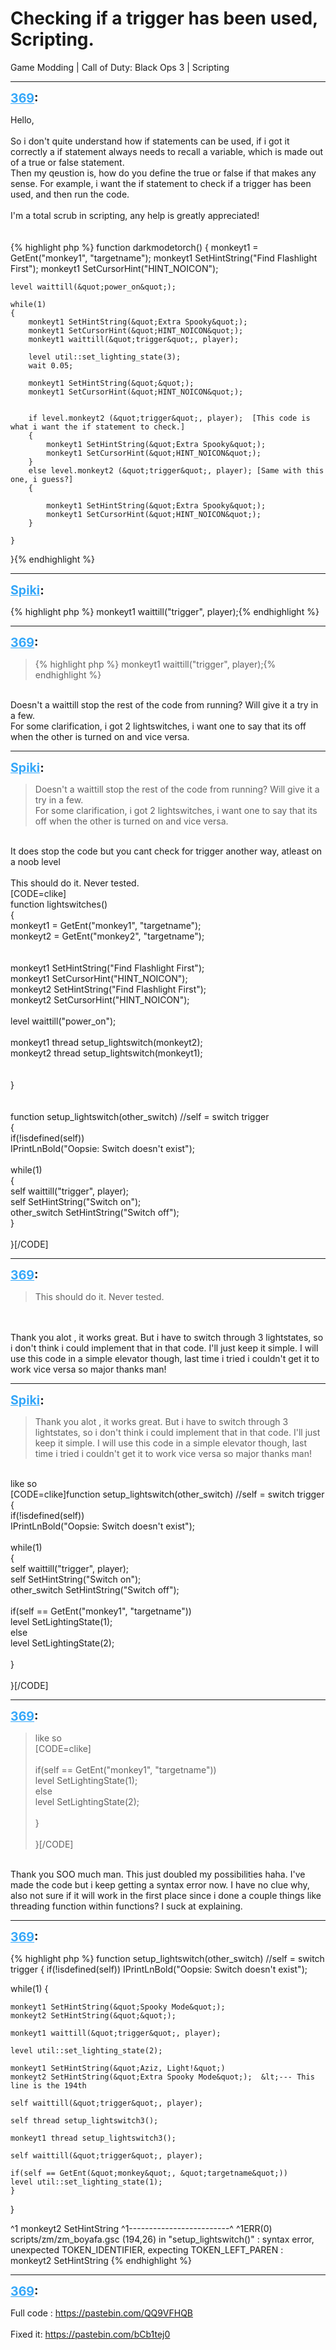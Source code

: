 # Checking if a trigger has been used, Scripting.
Game Modding | Call of Duty: Black Ops 3 | Scripting

---
<strong style="font-size: 1.4em;"><span style="text-decoration: underline;text-decoration-color: #34a7f9;"><span style="color:#34a7f9;">369</span></span>:</strong>

<p>Hello,<br /><br />So i don&#39;t quite understand how if statements can be used, if i got it correctly a if statement always needs to recall a variable, which is made out of a true or false statement.<br />Then my qeustion is, how do you define the true or false if that makes any sense. For example, i want the if statement to check if a trigger has been used, and then run the code.<br /><br />I&#39;m a total scrub in scripting, any help is greatly appreciated!<br /><br /><br />{% highlight php %}
function darkmodetorch()
{
    monkeyt1 = GetEnt(&quot;monkey1&quot;, &quot;targetname&quot;);
    monkeyt1 SetHintString(&quot;Find Flashlight First&quot;);
    monkeyt1 SetCursorHint(&quot;HINT_NOICON&quot;);
   
    level waittill(&quot;power_on&quot;);

    while(1)
    {
        monkeyt1 SetHintString(&quot;Extra Spooky&quot;);
        monkeyt1 SetCursorHint(&quot;HINT_NOICON&quot;);
        monkeyt1 waittill(&quot;trigger&quot;, player);

        level util::set_lighting_state(3);
        wait 0.05;

        monkeyt1 SetHintString(&quot;&quot;);
        monkeyt1 SetCursorHint(&quot;HINT_NOICON&quot;);


        if level.monkeyt2 (&quot;trigger&quot;, player);  [This code is what i want the if statement to check.]
        {
            monkeyt1 SetHintString(&quot;Extra Spooky&quot;);
            monkeyt1 SetCursorHint(&quot;HINT_NOICON&quot;);
        }
        else level.monkeyt2 (&quot;trigger&quot;, player); [Same with this one, i guess?]
        {

            monkeyt1 SetHintString(&quot;Extra Spooky&quot;);
            monkeyt1 SetCursorHint(&quot;HINT_NOICON&quot;);
        }

    }
}{% endhighlight %}
</p>

---
<strong style="font-size: 1.4em;"><span style="text-decoration: underline;text-decoration-color: #34a7f9;"><span style="color:#34a7f9;">Spiki</span></span>:</strong>

<p>{% highlight php %}
monkeyt1 waittill(&quot;trigger&quot;, player);{% endhighlight %}
</p>

---
<strong style="font-size: 1.4em;"><span style="text-decoration: underline;text-decoration-color: #34a7f9;"><span style="color:#34a7f9;">369</span></span>:</strong>

<p><blockquote>{% highlight php %}
monkeyt1 waittill(&quot;trigger&quot;, player);{% endhighlight %}
</blockquote><br />Doesn&#39;t a waittill stop the rest of the code from running? Will give it a try in a few.<br />For some clarification, i got 2 lightswitches, i want one to say that its off when the other is turned on and vice versa.</p>

---
<strong style="font-size: 1.4em;"><span style="text-decoration: underline;text-decoration-color: #34a7f9;"><span style="color:#34a7f9;">Spiki</span></span>:</strong>

<p><blockquote>Doesn&#39;t a waittill stop the rest of the code from running? Will give it a try in a few.<br />For some clarification, i got 2 lightswitches, i want one to say that its off when the other is turned on and vice versa.<br /></blockquote><br />It does stop the code but you cant check for trigger another way, atleast on a noob level<br /><br />This should do it. Never tested.<br />[CODE=clike]<br />function lightswitches()<br />{<br />monkeyt1 = GetEnt(&quot;monkey1&quot;, &quot;targetname&quot;);<br />monkeyt2 = GetEnt(&quot;monkey2&quot;, &quot;targetname&quot;);<br /><br /><br />monkeyt1 SetHintString(&quot;Find Flashlight First&quot;);<br />monkeyt1 SetCursorHint(&quot;HINT_NOICON&quot;);<br />monkeyt2 SetHintString(&quot;Find Flashlight First&quot;);<br />monkeyt2 SetCursorHint(&quot;HINT_NOICON&quot;);<br /><br />level waittill(&quot;power_on&quot;);<br /><br />monkeyt1 thread setup_lightswitch(monkeyt2);<br />monkeyt2 thread setup_lightswitch(monkeyt1);<br /><br /><br />}<br /><br /><br />function setup_lightswitch(other_switch) //self = switch trigger<br />{<br />if(!isdefined(self))<br />    IPrintLnBold(&quot;Oopsie: Switch doesn&#39;t exist&quot;);<br /><br />while(1)<br />    {<br />    self waittill(&quot;trigger&quot;, player);<br />    self SetHintString(&quot;Switch on&quot;);<br />    other_switch SetHintString(&quot;Switch off&quot;);<br />    }<br /><br />}[/CODE]</p>

---
<strong style="font-size: 1.4em;"><span style="text-decoration: underline;text-decoration-color: #34a7f9;"><span style="color:#34a7f9;">369</span></span>:</strong>

<p><blockquote>This should do it. Never tested.<br /></blockquote><br /><br />Thank you alot , it works great. But i have to switch through 3 lightstates, so i don&#39;t think i could implement that in that code. I&#39;ll just keep it simple. I will use this code in a simple elevator though, last time i tried i couldn&#39;t get it to work vice versa so major thanks man!</p>

---
<strong style="font-size: 1.4em;"><span style="text-decoration: underline;text-decoration-color: #34a7f9;"><span style="color:#34a7f9;">Spiki</span></span>:</strong>

<p><blockquote>Thank you alot , it works great. But i have to switch through 3 lightstates, so i don&#39;t think i could implement that in that code. I&#39;ll just keep it simple. I will use this code in a simple elevator though, last time i tried i couldn&#39;t get it to work vice versa so major thanks man!<br /></blockquote><br />like so<br />[CODE=clike]function setup_lightswitch(other_switch) //self = switch trigger<br />{<br />if(!isdefined(self))<br />    IPrintLnBold(&quot;Oopsie: Switch doesn&#39;t exist&quot;);<br /><br />while(1)<br />    {<br />    self waittill(&quot;trigger&quot;, player);<br />    self SetHintString(&quot;Switch on&quot;);<br />    other_switch SetHintString(&quot;Switch off&quot;);<br /><br />    if(self == GetEnt(&quot;monkey1&quot;, &quot;targetname&quot;))<br />        level SetLightingState(1);<br />    else<br />        level SetLightingState(2);<br />       <br />    }<br /><br />}[/CODE]</p>

---
<strong style="font-size: 1.4em;"><span style="text-decoration: underline;text-decoration-color: #34a7f9;"><span style="color:#34a7f9;">369</span></span>:</strong>

<p><blockquote>like so<br />[CODE=clike]<br /><br />    if(self == GetEnt(&quot;monkey1&quot;, &quot;targetname&quot;))<br />        level SetLightingState(1);<br />    else<br />        level SetLightingState(2);<br />     <br />    }<br /><br />}[/CODE]<br /></blockquote><br />Thank you SOO much man. This just doubled my possibilities haha. I&#39;ve made the code but i keep getting a syntax error now. I have no clue why, also not sure if it will work in the first place since i done a couple things like threading function within functions? I suck at explaining.</p>

---
<strong style="font-size: 1.4em;"><span style="text-decoration: underline;text-decoration-color: #34a7f9;"><span style="color:#34a7f9;">369</span></span>:</strong>

<p>{% highlight php %}
function setup_lightswitch(other_switch) //self = switch trigger
{
if(!isdefined(self))
    IPrintLnBold(&quot;Oopsie: Switch doesn&#39;t exist&quot;);

while(1)
    {

    monkeyt1 SetHintString(&quot;Spooky Mode&quot;);
    monkeyt2 SetHintString(&quot;&quot;);

    monkeyt1 waittill(&quot;trigger&quot;, player);

    level util::set_lighting_state(2);

    monkeyt1 SetHintString(&quot;Aziz, Light!&quot;)
    monkeyt2 SetHintString(&quot;Extra Spooky Mode&quot;);  &lt;--- This line is the 194th

    self waittill(&quot;trigger&quot;, player);

    self thread setup_lightswitch3();

    monkeyt1 thread setup_lightswitch3();

    self waittill(&quot;trigger&quot;, player);

    if(self == GetEnt(&quot;monkey&quot;, &quot;targetname&quot;))
    level util::set_lighting_state(1);
    }

}


^1    monkeyt2 SetHintString
^1-------------------------^
^1ERR(0) scripts/zm/zm_boyafa.gsc (194,26) in &quot;setup_lightswitch()&quot; : syntax error, unexpected TOKEN_IDENTIFIER, expecting TOKEN_LEFT_PAREN :     monkeyt2 SetHintString {% endhighlight %}
</p>

---
<strong style="font-size: 1.4em;"><span style="text-decoration: underline;text-decoration-color: #34a7f9;"><span style="color:#34a7f9;">369</span></span>:</strong>

<p>Full code : <a href="https://pastebin.com/QQ9VFHQB">https://pastebin.com/QQ9VFHQB</a><br /><br />Fixed it: <a href="https://pastebin.com/bCb1tej0">https://pastebin.com/bCb1tej0</a></p>
